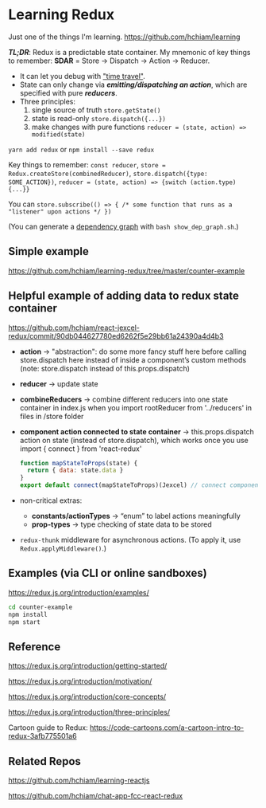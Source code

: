 # Learning Redux

Just one of the things I'm learning. <https://github.com/hchiam/learning>

**_TL;DR_**: Redux is a predictable state container. My mnemonic of key things to remember: **SDAR** = Store -> Dispatch -> Action -> Reducer.

* It can let you debug with ["time travel"](https://github.com/reduxjs/redux-devtools).
* State can only change via **_emitting/dispatching an action_**, which are specified with pure **_reducers_**.
* Three principles:
  1. single source of truth `store.getState()`
  2. state is read-only `store.dispatch({...})`
  3. make changes with pure functions `reducer = (state, action) => modified(state)`

`yarn add redux` or `npm install --save redux`

Key things to remember: `const reducer`, `store = Redux.createStore(combinedReducer)`, `store.dispatch({type: SOME_ACTION})`, `reducer = (state, action) => {switch (action.type) {...}}`

You can `store.subscribe(() => { /* some function that runs as a "listener" upon actions */ })`

(You can generate a [dependency graph](https://github.com/hchiam/learning-dependency-cruiser) with `bash show_dep_graph.sh`.)

## Simple example

<https://github.com/hchiam/learning-redux/tree/master/counter-example>

## Helpful example of adding data to redux state container

<https://github.com/hchiam/react-jexcel-redux/commit/90db044627780ed6262f5e29bb61a24390a4d4b3>

- **action** -> "abstraction": do some more fancy stuff here before calling store.dispatch here instead of inside a component’s custom methods (note: store.dispatch instead of this.props.dispatch)
- **reducer** -> update state
- **combineReducers** -> combine different reducers into one state container in index.js when you import rootReducer from '../reducers' in files in /store folder

- **component action connected to state container** -> this.props.dispatch action on state (instead of store.dispatch), which works once you use import { connect } from 'react-redux'

  ```js
  function mapStateToProps(state) {
    return { data: state.data }
  }
  export default connect(mapStateToProps)(Jexcel) // connect component to state
  ```

- non-critical extras:

  - **constants/actionTypes** -> “enum” to label actions meaningfully
  - **prop-types** -> type checking of state data to be stored


- `redux-thunk` middleware for asynchronous actions. (To apply it, use `Redux.applyMiddleware()`.)

## Examples (via CLI or online sandboxes)

<https://redux.js.org/introduction/examples/>

```bash
cd counter-example
npm install
npm start
```

## Reference

<https://redux.js.org/introduction/getting-started/>

<https://redux.js.org/introduction/motivation/>

<https://redux.js.org/introduction/core-concepts/>

<https://redux.js.org/introduction/three-principles/>

Cartoon guide to Redux: <https://code-cartoons.com/a-cartoon-intro-to-redux-3afb775501a6>

## Related Repos

<https://github.com/hchiam/learning-reactjs>

<https://github.com/hchiam/chat-app-fcc-react-redux>
